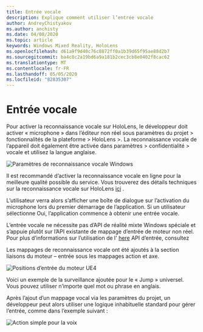 ```yaml
---
title: Entrée vocale
description: Explique comment utiliser l’entrée vocale
author: AndreyChistyakov
ms.author: anchisty
ms.date: 04/08/2020
ms.topic: article
keywords: Windows Mixed Reality, HoloLens
ms.openlocfilehash: d61a9f9d40c76c8872ff0a1b39d65f95ae88d2b7
ms.sourcegitcommit: ba4c8c2a19bd6a9a181b2cec3cb8e0402f8cac62
ms.translationtype: MT
ms.contentlocale: fr-FR
ms.lasthandoff: 05/05/2020
ms.locfileid: "82835307"
---
```

# <a name="voice-input"></a>Entrée vocale

Pour activer la reconnaissance vocale sur HoloLens, le développeur doit activer « microphone » dans l’éditeur non réel sous paramètres du projet > fonctionnalités de la plateforme > HoloLens >. La reconnaissance vocale de l’appareil doit également être activée dans paramètres > confidentialité > vocale et utilisez la langue anglaise.

![Paramètres de reconnaissance vocale Windows](images/unreal/speech-recognition-settings.png)

Il est recommandé d’activer la reconnaissance vocale en ligne pour la meilleure qualité possible du service. Vous trouverez des détails techniques sur la reconnaissance vocale sur HoloLens [ici](voice-input.md) .

L’utilisateur verra alors s’afficher une boîte de dialogue sur l’activation du microphone lors du premier démarrage de l’application. Si un utilisateur sélectionne Oui, l’application commence à obtenir une entrée vocale.

L’entrée vocale ne nécessite pas d’API de réalité mixte Windows spéciale et s’appuie plutôt sur l’API existante de mappage d’entrée de moteur non réel. Pour plus d’informations sur l’utilisation de l' [here](https://docs.unrealengine.com/en-US/Gameplay/Input/index.html) API d’entrée, consultez

Les mappages de reconnaissance vocale ont été ajoutés à la section liaisons du moteur – entrée sous les mappages action et axe. 

![Positions d’entrée du moteur UE4](images/unreal/engine-input.png)
 
Voici un exemple de la surveillance ajoutée pour le « Jump » universel. Vous pouvez utiliser n’importe quel mot ou phrase en anglais. 

Après l’ajout d’un mappage vocal via les paramètres du projet, un développeur peut alors utiliser une logique inhabituelle standard pour gérer l’entrée, comme dans l’exemple suivant : 
 
![Action simple pour la voix](images/unreal/input-action-bp.png)
